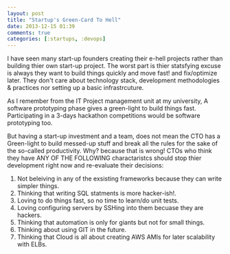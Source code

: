 ```yaml
---
layout: post
title: "Startup's Green-Card To Hell"
date: 2013-12-15 01:39
comments: true
categories: [:startups, :devops] 
---
```

I have seen many start-up founders creating their e-hell projects rather than
building thier own start-up project. The worst part is thier statsfying
excuse is always they want to build things quickly and move fast! and fix/optimize 
later. They don't care about technology stack, development methodologies & practices 
nor setting up a basic infrastrcuture.

As I remember from the IT Project management unit at my university,
A software prototyping phase gives a green-light to build things fast.
Participating in a 3-days hackathon competitions would be
software prototyping too.

But having a start-up investment and a team, does not mean the CTO
has a Green-light to build messed-up stuff and break all the rules
for the sake of the so-called productivity. Why? because that is wrong!
CTOs who think they have ANY OF THE FOLLOWING charactaristcs should stop
thier development right now and re-evaluate their decisions:

1. Not beleiving in any of the exsisting frameworks because they can write simpler things.
2. Thinking that writing SQL statments is more hacker-ish!.
3. Loving to do things fast, so no time to learn/do unit tests.
4. Loving configuring servers by SSHing into them becuase they are hackers.
5. Thinking that automation is only for giants but not for small things.
6. Thinking about using GIT in the future.
7. Thinking that Cloud is all about creating AWS AMIs for later scalability with ELBs.
